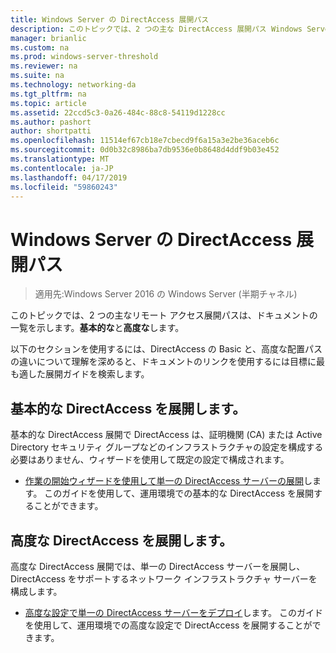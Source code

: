 ```yaml
---
title: Windows Server の DirectAccess 展開パス
description: このトピックでは、2 つの主な DirectAccess 展開パス Windows Server 2016 asic と [詳細設定] で、ドキュメントの一覧を提供します。
manager: brianlic
ms.custom: na
ms.prod: windows-server-threshold
ms.reviewer: na
ms.suite: na
ms.technology: networking-da
ms.tgt_pltfrm: na
ms.topic: article
ms.assetid: 22ccd5c3-0a26-484c-88c8-54119d1228cc
ms.author: pashort
author: shortpatti
ms.openlocfilehash: 11514ef67cb18e7cbecd9f6a15a3e2be36aceb6c
ms.sourcegitcommit: 0d0b32c8986ba7db9536e0b8648d4ddf9b03e452
ms.translationtype: MT
ms.contentlocale: ja-JP
ms.lasthandoff: 04/17/2019
ms.locfileid: "59860243"
---
```

# <a name="directaccess-deployment-paths-in-windows-server"></a>Windows Server の DirectAccess 展開パス

>適用先:Windows Server 2016 の Windows Server (半期チャネル)

このトピックでは、2 つの主なリモート アクセス展開パスは、ドキュメントの一覧を示します。**基本的な**と**高度な**します。  
  
以下のセクションを使用するには、DirectAccess の Basic と、高度な配置パスの違いについて理解を深めると、ドキュメントのリンクを使用するには目標に最も適した展開ガイドを検索します。  
  
## <a name="deploy-basic-directaccess"></a>基本的な DirectAccess を展開します。  
基本的な DirectAccess 展開で DirectAccess は、証明機関 (CA) または Active Directory セキュリティ グループなどのインフラストラクチャの設定を構成する必要はありません、ウィザードを使用して既定の設定で構成されます。  
  
-   [作業の開始ウィザードを使用して単一の DirectAccess サーバーの展開](../../remote-access/directaccess/single-server-wizard/Deploy-a-Single-DirectAccess-Server-Using-the-Getting-Started-Wizard.md)します。 このガイドを使用して、運用環境での基本的な DirectAccess を展開することができます。  
  
## <a name="deploy-advanced-directaccess"></a>高度な DirectAccess を展開します。  
高度な DirectAccess 展開では、単一の DirectAccess サーバーを展開し、DirectAccess をサポートするネットワーク インフラストラクチャ サーバーを構成します。  
  
-   [高度な設定で単一の DirectAccess サーバーをデプロイ](../../remote-access/directaccess/single-server-advanced/Deploy-a-Single-DirectAccess-Server-with-Advanced-Settings.md)します。 このガイドを使用して、運用環境での高度な設定で DirectAccess を展開することができます。  
  


